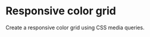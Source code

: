 Responsive color grid
=====================

Create a responsive color grid using CSS media queries.